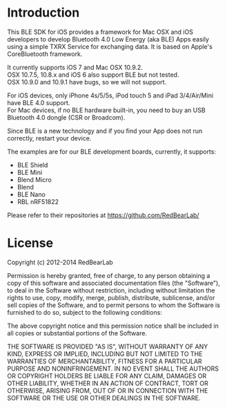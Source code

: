
Introduction
============

This BLE SDK for iOS provides a framework for Mac OSX and iOS developers to develop Bluetooth 4.0 Low Energy (aka BLE) Apps easily using a simple TXRX Service for exchanging data. It is based on Apple's CoreBluetooth framework.

It currently supports iOS 7 and Mac OSX 10.9.2.<br/>
OSX 10.7.5, 10.8.x and iOS 6 also support BLE but not tested.<br/>
OSX 10.9.0 and 10.9.1 have bugs, so we will not support.<br/>

For iOS devices, only iPhone 4s/5/5s, iPod touch 5 and iPad 3/4/Air/Mini have BLE 4.0 support.<br/>
For Mac devices, if no BLE hardware built-in, you need to buy an USB Bluetooth 4.0 dongle (CSR or Broadcom).<br/>

Since BLE is a new technology and if you find your App does not run correctly, restart your device.

The examples are for our BLE development boards, currently, it supports:<br/>
- BLE Shield
- BLE Mini
- Blend Micro
- Blend
- BLE Nano
- RBL nRF51822

Please refer to their repositories at https://github.com/RedBearLab/


License
=======

Copyright (c) 2012-2014 RedBearLab

Permission is hereby granted, free of charge, to any person obtaining a copy
of this software and associated documentation files (the "Software"), to deal 
in the Software without restriction, including without limitation the rights 
to use, copy, modify, merge, publish, distribute, sublicense, and/or sell
copies of the Software, and to permit persons to whom the Software is
furnished to do so, subject to the following conditions:

The above copyright notice and this permission notice shall be included in all
copies or substantial portions of the Software.

THE SOFTWARE IS PROVIDED "AS IS", WITHOUT WARRANTY OF ANY KIND, EXPRESS OR
IMPLIED, INCLUDING BUT NOT LIMITED TO THE WARRANTIES OF MERCHANTABILITY,
FITNESS FOR A PARTICULAR PURPOSE AND NONINFRINGEMENT. IN NO EVENT SHALL THE
AUTHORS OR COPYRIGHT HOLDERS BE LIABLE FOR ANY CLAIM, DAMAGES OR OTHER 
LIABILITY, WHETHER IN AN ACTION OF CONTRACT, TORT OR OTHERWISE, ARISING FROM,
OUT OF OR IN CONNECTION WITH THE SOFTWARE OR THE USE OR OTHER DEALINGS IN THE
SOFTWARE.
